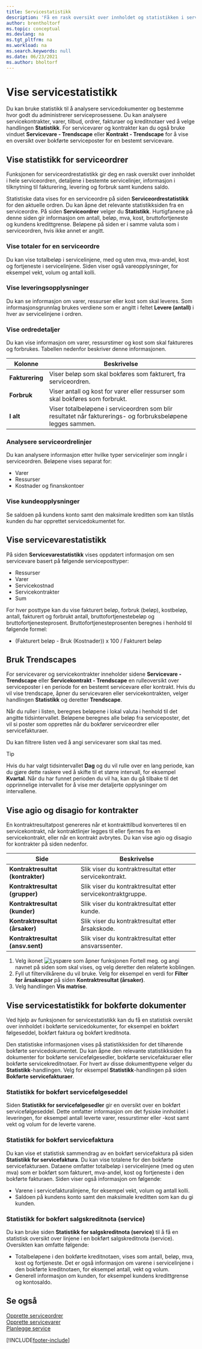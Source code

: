 ```yaml
---
title: Servicestatistikk
description: 'Få en rask oversikt over innholdet og statistikken i servicedokumenter, som ordrer, tilbud, fakturaer, kreditnotaer, servicelinjer med mer.'
author: brentholtorf
ms.topic: conceptual
ms.devlang: na
ms.tgt_pltfrm: na
ms.workload: na
ms.search.keywords: null
ms.date: 06/23/2021
ms.author: bholtorf
---
```


# Vise servicestatistikk
Du kan bruke statistikk til å analysere servicedokumenter og bestemme hvor godt du administrerer serviceprosessene. Du kan analysere servicekontrakter, varer, tilbud, ordrer, fakturaer og kreditnotaer ved å velge handlingen **Statistikk**. For servicevarer og kontrakter kan du også bruke vinduet **Servicevare - Trendscape** eller **Kontrakt - Trendscape** for å vise en oversikt over bokførte serviceposter for en bestemt servicevare.   

## Vise statistikk for serviceordrer
Funksjonen for serviceordrestatistikk gir deg en rask oversikt over innholdet i hele serviceordren, detaljene i bestemte servicelinjer, informasjon i tilknytning til fakturering, levering og forbruk samt kundens saldo.  

Statistiske data vises for en serviceordre på siden **Serviceordrestatistikk** for den aktuelle ordren. Du kan åpne det relevante statistikksiden fra en serviceordre. På siden **Serviceordrer** velger du **Statistikk**. Hurtigfanene på denne siden gir informasjon om antall, beløp, mva, kost, bruttofortjeneste og kundens kredittgrense. Beløpene på siden er i samme valuta som i serviceordren, hvis ikke annet er angitt.  

### Vise totaler for en serviceordre  
Du kan vise totalbeløp i servicelinjene, med og uten mva, mva-andel, kost og fortjeneste i servicelinjene. Siden viser også vareopplysninger, for eksempel vekt, volum og antall kolli.  

### Vise leveringsopplysninger  
Du kan se informasjon om varer, ressurser eller kost som skal leveres. Som informasjonsgrunnlag brukes verdiene som er angitt i feltet **Levere (antall)** i hver av servicelinjene i ordren.  

### Vise ordredetaljer  
Du kan vise informasjon om varer, ressurstimer og kost som skal faktureres og forbrukes. Tabellen nedenfor beskriver denne informasjonen.  

|Kolonne | Beskrivelse|  
|------------|---------------------------------------|  
|**Fakturering**|Viser beløp som skal bokføres som fakturert, fra serviceordren.|  
|**Forbruk**|Viser antall og kost for varer eller ressurser som skal bokføres som forbrukt.|  
|**I alt**|Viser totalbeløpene i serviceordren som blir resultatet når fakturerings- og forbruksbeløpene legges sammen.|  

### Analysere serviceordrelinjer  
Du kan analysere informasjon etter hvilke typer servicelinjer som inngår i serviceordren. Beløpene vises separat for:  

* Varer  
* Ressurser  
* Kostnader og finanskontoer  

### Vise kundeopplysninger  
Se saldoen på kundens konto samt den maksimale kreditten som kan tilstås kunden du har opprettet servicedokumentet for.

## Vise servicevarestatistikk
På siden **Servicevarestatistikk** vises oppdatert informasjon om sen servicevare basert på følgende serviceposttyper:  

* Ressurser  
* Varer  
* Servicekostnad  
* Servicekontrakter  
* Sum  

For hver posttype kan du vise fakturert beløp, forbruk (beløp), kostbeløp, antall, fakturert og forbrukt antall, bruttofortjenestebeløp og bruttofortjenesteprosent. Bruttofortjenesteprosenten beregnes i henhold til følgende formel:  

* (Fakturert beløp - Bruk (Kostnader)) x 100 / Fakturert beløp  

## Bruk Trendscapes
For servicevarer og servicekontrakter inneholder sidene **Servicevare - Trendscape** eller **Servicekontrakt - Trendscape** en rulleoversikt over serviceposter i en periode for en bestemt servicevare eller kontrakt. Hvis du vil vise trendscape, åpner du servicevaren eller servicekontrakten, velger handlingen **Statistikk** og deretter **Trendscape**.

Når du ruller i listen, beregnes beløpene i lokal valuta i henhold til det angitte tidsintervallet. Beløpene beregnes alle beløp fra serviceposter, det vil si poster som opprettes når du bokfører serviceordrer eller servicefakturaer.

Du kan filtrere listen ved å angi servicevarer som skal tas med.  

> [!Tip]  
>  Hvis du har valgt tidsintervallet **Dag** og du vil rulle over en lang periode, kan du gjøre dette raskere ved å skifte til et større intervall, for eksempel **Kvartal**. Når du har funnet perioden du vil ha, kan du gå tilbake til det opprinnelige intervallet for å vise mer detaljerte opplysninger om intervallene.   

## Vise agio og disagio for kontrakter  
En kontraktresultatpost genereres når et kontrakttilbud konverteres til en servicekontrakt, når kontraktlinjer legges til eller fjernes fra en servicekontrakt, eller når en kontrakt avbrytes. Du kan vise agio og disagio for kontrakter på siden nedenfor.  

|Side | Beskrivelse|  
|----------------|---------------------------------------|  
|**Kontraktresultat (kontrakter)**|Slik viser du kontraktresultat etter servicekontrakt.|  
|**Kontraktresultat (grupper)**|Slik viser du kontraktresultat etter servicekontraktgruppe.|  
|**Kontraktresultat (kunder)**|Slik viser du kontraktresultat etter kunde.|  
|**Kontraktresultat (årsaker)**|Slik viser du kontraktresultat etter årsakskode.|  
|**Kontraktresultat (ansv.sent)**|Slik viser du kontraktresultat etter ansvarssenter.|  

1. Velg ikonet ![Lyspære som åpner funksjonen Fortell meg.](media/ui-search/search_small.png "Fortell hva du vil gjøre") og angi navnet på siden som skal vises, og velg deretter den relaterte koblingen.  
2. Fyll ut filtervilkårene du vil bruke. Velg for eksempel en verdi for **Filter for årsaksspor** på siden **Kontraktresultat (årsaker)**.  
3. Velg handlingen **Vis matrise**.

## Vise servicestatistikk for bokførte dokumenter
Ved hjelp av funksjonen for servicestatistikk kan du få en statistisk oversikt over innholdet i bokførte servicedokumenter, for eksempel en bokført følgeseddel, bokført faktura og bokført kreditnota.  

Den statistiske informasjonen vises på statistikksiden for det tilhørende bokførte servicedokumentet. Du kan åpne den relevante statistikksiden fra dokumenter for bokførte servicefølgesedler, bokførte servicefakturaer eller bokførte servicekreditnotaer. For hvert av disse dokumenttypene velger du **Statistikk**-handlingen. Velg for eksempel **Statistikk**-handlingen på siden **Bokførte servicefakturaer**.  

### Statistikk for bokført servicefølgeseddel  
Siden **Statistikk for servicefølgesedler** gir en oversikt over en bokført servicefølgeseddel. Dette omfatter informasjon om det fysiske innholdet i leveringen, for eksempel antall leverte varer, ressurstimer eller -kost samt vekt og volum for de leverte varene.  

### Statistikk for bokført servicefaktura  
Du kan vise et statistisk sammendrag av en bokført servicefaktura på siden **Statistikk for servicefaktura**. Du kan vise totalene for den bokførte servicefakturaen. Dataene omfatter totalbeløp i servicelinjene (med og uten mva) som er bokført som fakturert, mva-andel, kost og fortjeneste i den bokførte fakturaen. Siden viser også informasjon om følgende:  

* Varene i servicefakturalinjene, for eksempel vekt, volum og antall kolli.  
* Saldoen på kundens konto samt den maksimale kreditten som kan du gi kunden.  

### Statistikk for bokført salgskreditnota (service)  
Du kan bruke siden **Statistikk for salgskreditnota (service)** til å få en statistisk oversikt over linjene i en bokført salgskreditnota (service). Oversikten kan omfatte følgende:

* Totalbeløpene i den bokførte kreditnotaen, vises som antall, beløp, mva, kost og fortjeneste. Det er også informasjon om varene i servicelinjene i den bokførte kreditnotaen, for eksempel antall, vekt og volum.  
* Generell informasjon om kunden, for eksempel kundens kredittgrense og kontosaldo.  

## Se også  
[Opprette serviceordrer](service-how-to-create-service-orders.md)   
[Opprette servicevarer](service-how-to-create-service-items.md)   
[Planlegge service](service-plan-service.md)  


[!INCLUDE[footer-include](includes/footer-banner.md)]